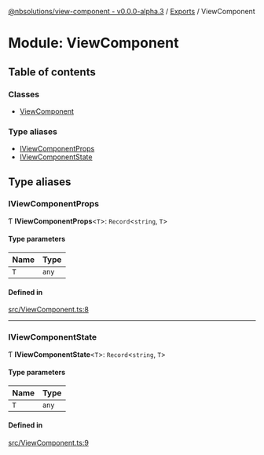[@nbsolutions/view-component - v0.0.0-alpha.3](../README.md) / [Exports](../modules.md) / ViewComponent

# Module: ViewComponent

## Table of contents

### Classes

- [ViewComponent](../classes/ViewComponent.ViewComponent-1.md)

### Type aliases

- [IViewComponentProps](ViewComponent.md#iviewcomponentprops)
- [IViewComponentState](ViewComponent.md#iviewcomponentstate)

## Type aliases

### IViewComponentProps

Ƭ **IViewComponentProps**<`T`\>: `Record`<`string`, `T`\>

#### Type parameters

| Name | Type |
| :------ | :------ |
| `T` | `any` |

#### Defined in

[src/ViewComponent.ts:8](https://github.com/nbsolutions-ca/view-component/blob/ee91856/src/ViewComponent.ts#L8)

___

### IViewComponentState

Ƭ **IViewComponentState**<`T`\>: `Record`<`string`, `T`\>

#### Type parameters

| Name | Type |
| :------ | :------ |
| `T` | `any` |

#### Defined in

[src/ViewComponent.ts:9](https://github.com/nbsolutions-ca/view-component/blob/ee91856/src/ViewComponent.ts#L9)
